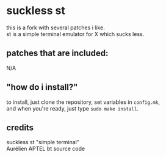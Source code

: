 suckless st
===========
this is a fork with several patches i like.<br/>
st is a simple terminal emulator for X which sucks less.

patches that are included:
--------------------------
N/A

"how do i install?"
------------------
to install, just clone the repository, set variables in `config.mk`,<br/>
and when you're ready, just type `sudo make install`.

credits
-------
suckless st "simple terminal"<br/>
Aurélien APTEL <aurelien dot aptel at gmail dot com> bt source code
